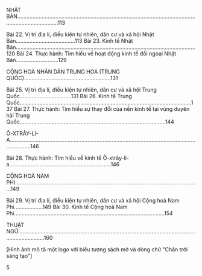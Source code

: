 NHẬT BẢN.......................................................................................................................................................113

Bài 22. Vị trí địa lí, điều kiện tự nhiên, dân cư và xã hội Nhật Bản.......................................113
Bài 23. Kinh tế Nhật Bản......................................................................................................................120
Bài 24. Thực hành: Tìm hiểu về hoạt động kinh tế đối ngoại Nhật Bản............................129

CỘNG HOÀ NHÂN DÂN TRUNG HOA (TRUNG QUỐC).........................................................131

Bài 25. Vị trí địa lí, điều kiện tự nhiên, dân cư và xã hội Trung Quốc..................................131
Bài 26. Kinh tế Trung Quốc.................................................................................................................137
Bài 27. Thực hành: Tìm hiểu sự thay đổi của nền kinh tế tại
         vùng duyên hải Trung Quốc................................................................................................144

Ô-XTRÂY-LI-A..........................................................................................................................................146

Bài 28. Thực hành: Tìm hiểu về kinh tế Ô-xtrây-li-a...................................................................146

CỘNG HOÀ NAM PHI..........................................................................................................................149

Bài 29. Vị trí địa lí, điều kiện tự nhiên, dân cư và xã hội Cộng hoà Nam Phi...................149
Bài 30. Kinh tế Cộng hoà Nam Phi...................................................................................................154

THUẬT NGỮ..............................................................................................................................................160

[Hình ảnh mô tả một logo với biểu tượng sách mở và dòng chữ "Chân trời sáng tạo"]

5